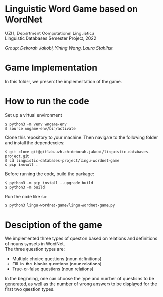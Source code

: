 # Linguistic Word Game based on WordNet
UZH, Department Computational Linguistics
<br>Linguistic Databases Semester Project, 2022

*Group: Deborah Jakobi, Yining Wang, Laura Stahlhut*

# Game Implementation
In this folder, we present the implementation of the game. 

# How to run the code

Set up a virtual environment
```
$ python3 -m venv wngame-env
$ source wngame-env/bin/activate
```

Clone this repository to your machine. Then navigate to the following folder and install the dependencies:
```
$ git clone git@gitlab.uzh.ch:deborah.jakobi/linguistic-databases-project.git
$ cd linguistic-databases-project/lingu-wordnet-game
$ pip install .
```

Before running the code, build the package: 
```
$ python3 -m pip install --upgrade build
$ python3 -m build
```
Run the code like so: 
```
$ python3 lingu-wordnet-game/lingu-wordnet-game.py 
```

# Desciption of the game
We implemented three types of question based on relations and definitions of nouns synsets in WordNet.
<br>The three question types are:
- Multiple choice questions (noun definitions)
- Fill-in-the-blanks questions (noun relations)
- True-or-false questions (noun relations)

In the beginning, one can choose the type and number of questions to be generated, as well as the number of wrong 
answers to be displayed for the first two question types. 